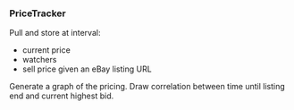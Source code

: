 ### PriceTracker

Pull and store at interval:
- current price
- watchers
- sell price
given an eBay listing URL

Generate a graph of the pricing.
Draw correlation between time until listing end and current highest bid.
